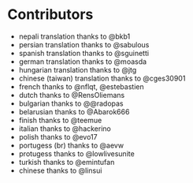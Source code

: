 # Contributors

  * nepali translation thanks to @bkb1
  * persian translation thanks to @sabulous
  * spanish translation thanks to @sguinetti
  * german translation thanks to @moasda
  * hungarian translation thanks to @jtg
  * chinese (taiwan) translation thanks to @cges30901
  * french thanks to @nflqt, @estebastien
  * dutch thanks to @RensOliemans
  * bulgarian thanks to @@radopas
  * belarusian thanks to @Abarok666
  * finish thanks to @teemue
  * italian thanks to @hackerino
  * polish thanks to @evo17
  * portugess (br) thanks to @aevw
  * protugess thanks to @lowlivesunite
  * turkish thanks to @emintufan
  * chinese thanks to @linsui

